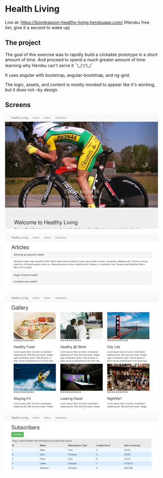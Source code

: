 # Health Living

Live at: https://bionikspoon-healthy-living.herokuapp.com/ (Heroku free tier, give it a second to wake up)

## The project

The goal of this exercise was to rapidly build a clickable prototype in a short amount of time. And proceed to spend a much greater amount of time learning why Heroku can't serve it ¯\\\_(ツ)\_/¯

It uses angular with bootstrap, angular-bootstrap, and ng-grid.

The logic, assets, and content is mostly mocked to appear like it's working, but it does not--by design.


## Screens

![index](screenshot.index.png)

![articles](screenshot.articles.png)

![gallery](screenshot.gallery.png)

![subscribers](screenshot.subscribers.png)
